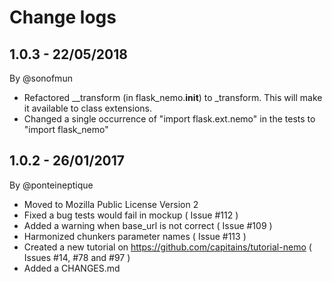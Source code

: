 Change logs
===

## 1.0.3 - 22/05/2018

By @sonofmun

- Refactored __transform (in flask_nemo.__init__) to _transform. This will make it available to class extensions.
- Changed a single occurrence of "import flask.ext.nemo" in the tests to "import flask_nemo"

## 1.0.2 - 26/01/2017

By @ponteineptique

- Moved to Mozilla Public License Version 2
- Fixed a bug tests would fail in mockup ( Issue #112 )
- Added a warning when base_url is not correct ( Issue #109 ) 
- Harmonized chunkers parameter names ( Issue #113 )
- Created a new tutorial on https://github.com/capitains/tutorial-nemo ( Issues #14, #78 and #97 )
- Added a CHANGES.md
